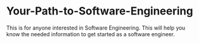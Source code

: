 # Your-Path-to-Software-Engineering
This is for anyone interested in Software Engineering. This will help you know the needed information to get started as a software engineer.
